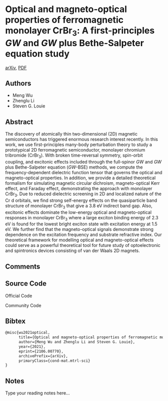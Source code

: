 
# Optical and magneto-optical properties of ferromagnetic monolayer CrBr$_3$: A first-principles $GW$ and $GW$ plus Bethe-Salpeter equation study

[arXiv](https://arxiv.org/abs/2106.0770), [PDF](https://arxiv.org/pdf/2106.0770.pdf)

## Authors

- Meng Wu
- Zhenglu Li
- Steven G. Louie

## Abstract

The discovery of atomically thin two-dimensional (2D) magnetic semiconductors has triggered enormous research interest recently. In this work, we use first-principles many-body perturbation theory to study a prototypical 2D ferromagnetic semiconductor, monolayer chromium tribromide (CrBr$_3$). With broken time-reversal symmetry, spin-orbit coupling, and excitonic effects included through the full-spinor $GW$ and $GW$ plus Bethe-Salpeter equation ($GW$-BSE) methods, we compute the frequency-dependent dielectric function tensor that governs the optical and magneto-optical properties. In addition, we provide a detailed theoretical formalism for simulating magnetic circular dichroism, magneto-optical Kerr effect, and Faraday effect, demonstrating the approach with monolayer CrBr$_3$. Due to reduced dielectric screening in 2D and localized nature of the Cr d orbitals, we find strong self-energy effects on the quasiparticle band structure of monolayer CrBr$_3$ that give a 3.8 eV indirect band gap. Also, excitonic effects dominate the low-energy optical and magneto-optical responses in monolayer CrBr$_3$ where a large exciton binding energy of 2.3 eV is found for the lowest bright exciton state with excitation energy at 1.5 eV. We further find that the magneto-optical signals demonstrate strong dependence on the excitation frequency and substrate refractive index. Our theoretical framework for modelling optical and magneto-optical effects could serve as a powerful theoretical tool for future study of optoelectronic and spintronics devices consisting of van der Waals 2D magnets.

## Comments



## Source Code

Official Code



Community Code



## Bibtex

```tex
@misc{wu2021optical,
      title={Optical and magneto-optical properties of ferromagnetic monolayer CrBr$_3$: A first-principles $GW$ and $GW$ plus Bethe-Salpeter equation study}, 
      author={Meng Wu and Zhenglu Li and Steven G. Louie},
      year={2021},
      eprint={2106.00770},
      archivePrefix={arXiv},
      primaryClass={cond-mat.mtrl-sci}
}
```

## Notes

Type your reading notes here...

